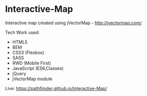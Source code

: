 # Interactive-Map

Interactive map created using jVectorMap - http://jvectormap.com/

Tech Work used:
- HTML5
- BEM
- CSS3 (Flexbox)
- SASS
- RWD (Mobile First)
- JavaScript (ES6,Classes)
- jQuery
- jVectorMap module

Live: https://pathfiinder.github.io/Interactive-Map/
